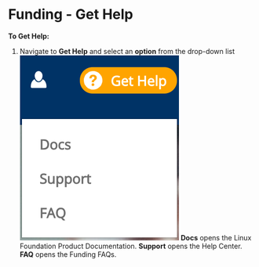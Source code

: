 # Funding - Get Help

**To Get Help:** 

1. Navigate to **Get Help** and select an **option** from the drop-down list ![](../../.gitbook/assets/7416672.png) **Docs** opens the Linux Foundation Product Documentation. **Support** opens the Help Center. **FAQ** opens the Funding FAQs.

